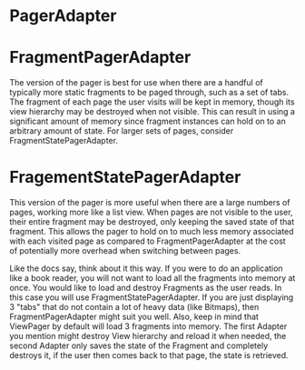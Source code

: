 # PagerAdapter

# FragmentPagerAdapter

The version of the pager is best for use when there are a handful of typically more static fragments to be paged through, such as a set of tabs.
The fragment of each page the user visits will be kept in memory, though its view hierarchy may be destroyed when not visible.
This can result in using a significant amount of memory since fragment instances can hold on to an arbitrary amount of state.
For larger sets of pages, consider FragmentStatePagerAdapter.

# FragementStatePagerAdapter

This version of the pager is more useful when there are a large numbers of pages, working more like a list view.
When pages are not visible to the user, their entire fragment may be destroyed, only keeping the saved state of that fragment.
This allows the pager to hold on to much less memory associated with each visited page as compared to FragmentPagerAdapter at the cost of potentially more overhead when switching between pages.

Like the docs say, think about it this way.
If you were to do an application like a book reader, you will not want to load all the fragments into memory at once.
You would like to load and destroy Fragments as the user reads. In this case you will use FragmentStatePagerAdapter.
If you are just displaying 3 "tabs" that do not contain a lot of heavy data (like Bitmaps), then FragmentPagerAdapter might suit you well.
Also, keep in mind that ViewPager by default will load 3 fragments into memory.
The first Adapter you mention might destroy View hierarchy and reload it when needed, the second Adapter only saves the state of the Fragment and completely destroys it, if the user then comes back to that page, the state is retrieved.